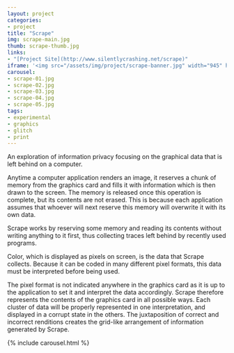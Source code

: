 ```yaml
---
layout:	project
categories:
- project
title: "Scrape"
img: scrape-main.jpg
thumb: scrape-thumb.jpg
links:
- "[Project Site](http://www.silentlycrashing.net/scrape)"
iframe: '<img src="/assets/img/project/scrape-banner.jpg" width="945" height="531" frameborder="0" webkitallowfullscreen mozallowfullscreen allowfullscreen></img>'
carousel:
- scrape-01.jpg
- scrape-02.jpg
- scrape-03.jpg
- scrape-04.jpg
- scrape-05.jpg
tags:
- experimental
- graphics
- glitch
- print
---
```

An exploration of information privacy focusing on the graphical data that is left behind on a computer.

Anytime a computer application renders an image, it reserves a chunk of memory from the graphics card and fills it with information which is then drawn to the screen. The memory is released once this operation is complete, but its contents are not erased. This is because each application assumes that whoever will next reserve this memory will overwrite it with its own data.

Scrape works by reserving some memory and reading its contents without writing anything to it first, thus collecting traces left behind by recently used programs.

Color, which is displayed as pixels on screen, is the data that Scrape collects. Because it can be coded in many different pixel formats, this data must be interpreted before being used.

The pixel format is not indicated anywhere in the graphics card as it is up to the application to set it and interpret the data accordingly. Scrape therefore represents the contents of the graphics card in all possible ways. Each cluster of data will be properly represented in one interpretation, and displayed in a corrupt state in the others. The juxtaposition of correct and incorrect renditions creates the grid-like arrangement of information generated by Scrape.

{% include carousel.html %}
